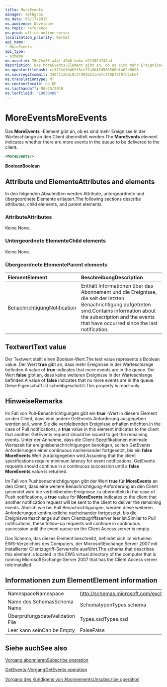 ```yaml
---
title: MoreEvents
manager: sethgros
ms.date: 09/17/2015
ms.audience: Developer
ms.topic: reference
ms.prod: office-online-server
localization_priority: Normal
api_name:
- MoreEvents
api_type:
- schema
ms.assetid: 76a7ea58-a44f-49b8-baba-d21302d742ad
description: Das MoreEvents-Element gibt an, ob es sind mehr Ereignisse in der Warteschlange an den Client übermittelt werden.
ms.openlocfilehash: cc3f7ed3b4b5f5ce27a9d45d508506bfa62e5086
ms.sourcegitcommit: 34041125dc8c5f993b21cebfc4f8b72f0fd2cb6f
ms.translationtype: MT
ms.contentlocale: de-DE
ms.lasthandoff: 06/25/2018
ms.locfileid: "19830489"
---
```

# <a name="moreevents"></a><span data-ttu-id="5732e-103">MoreEvents</span><span class="sxs-lookup"><span data-stu-id="5732e-103">MoreEvents</span></span>

<span data-ttu-id="5732e-104">Das **MoreEvents** -Element gibt an, ob es sind mehr Ereignisse in der Warteschlange an den Client übermittelt werden.</span><span class="sxs-lookup"><span data-stu-id="5732e-104">The **MoreEvents** element indicates whether there are more events in the queue to be delivered to the client.</span></span> 
  
```xml
<MoreEvents/>
```

 <span data-ttu-id="5732e-105">**Boolean**</span><span class="sxs-lookup"><span data-stu-id="5732e-105">**Boolean**</span></span>
## <a name="attributes-and-elements"></a><span data-ttu-id="5732e-106">Attribute und Elemente</span><span class="sxs-lookup"><span data-stu-id="5732e-106">Attributes and elements</span></span>

<span data-ttu-id="5732e-107">In den folgenden Abschnitten werden Attribute, untergeordnete und übergeordnete Elemente erläutert.</span><span class="sxs-lookup"><span data-stu-id="5732e-107">The following sections describe attributes, child elements, and parent elements.</span></span>
  
### <a name="attributes"></a><span data-ttu-id="5732e-108">Attribute</span><span class="sxs-lookup"><span data-stu-id="5732e-108">Attributes</span></span>

<span data-ttu-id="5732e-109">Keine.</span><span class="sxs-lookup"><span data-stu-id="5732e-109">None.</span></span>
  
### <a name="child-elements"></a><span data-ttu-id="5732e-110">Untergeordnete Elemente</span><span class="sxs-lookup"><span data-stu-id="5732e-110">Child elements</span></span>

<span data-ttu-id="5732e-111">Keine.</span><span class="sxs-lookup"><span data-stu-id="5732e-111">None.</span></span>
  
### <a name="parent-elements"></a><span data-ttu-id="5732e-112">Übergeordnete Elemente</span><span class="sxs-lookup"><span data-stu-id="5732e-112">Parent elements</span></span>

|<span data-ttu-id="5732e-113">**Element**</span><span class="sxs-lookup"><span data-stu-id="5732e-113">**Element**</span></span>|<span data-ttu-id="5732e-114">**Beschreibung**</span><span class="sxs-lookup"><span data-stu-id="5732e-114">**Description**</span></span>|
|:-----|:-----|
|[<span data-ttu-id="5732e-115">Benachrichtigung</span><span class="sxs-lookup"><span data-stu-id="5732e-115">Notification</span></span>](notification-ex15websvcsotherref.md) <br/> |<span data-ttu-id="5732e-116">Enthält Informationen über das Abonnement und die Ereignisse, die seit der letzten Benachrichtigung aufgetreten sind.</span><span class="sxs-lookup"><span data-stu-id="5732e-116">Contains information about the subscription and the events that have occurred since the last notification.</span></span>  <br/> |
   
## <a name="text-value"></a><span data-ttu-id="5732e-117">Textwert</span><span class="sxs-lookup"><span data-stu-id="5732e-117">Text value</span></span>

<span data-ttu-id="5732e-118">Der Textwert stellt einen Boolean-Wert.</span><span class="sxs-lookup"><span data-stu-id="5732e-118">The text value represents a Boolean value.</span></span> <span data-ttu-id="5732e-119">Der Wert **true** gibt an, dass mehr Ereignisse in der Warteschlange befinden.</span><span class="sxs-lookup"><span data-stu-id="5732e-119">A value of **true** indicates that more events are in the queue.</span></span> <span data-ttu-id="5732e-120">Der Wert **false** gibt an, dass keine weiteren Ereignisse in der Warteschlange befinden.</span><span class="sxs-lookup"><span data-stu-id="5732e-120">A value of **false** indicates that no more events are in the queue.</span></span> <span data-ttu-id="5732e-121">Diese Eigenschaft ist schreibgeschützt.</span><span class="sxs-lookup"><span data-stu-id="5732e-121">This property is read-only.</span></span> 
  
## <a name="remarks"></a><span data-ttu-id="5732e-122">Hinweise</span><span class="sxs-lookup"><span data-stu-id="5732e-122">Remarks</span></span>

<span data-ttu-id="5732e-123">Im Fall von Pull-Benachrichtigungen gibt ein **true** -Wert in diesem Element an den Client, dass eine andere GetEvents Anforderung ausgegeben werden soll, wenn Sie die verbleibenden Ereignisse erhalten möchten.</span><span class="sxs-lookup"><span data-stu-id="5732e-123">In the case of Pull notifications, a **true** value in this element indicates to the client that another GetEvents request should be issued to get the remaining events.</span></span> <span data-ttu-id="5732e-124">Unter der Annahme, dass die Client-Spezifikationen minimale Wartezeit für ereignisbenachrichtigungen benötigen, sollten GetEvents Anforderungen einer continuous nacheinander fortgesetzt, bis ein **false** **MoreEvents** Wert zurückgegeben wird.</span><span class="sxs-lookup"><span data-stu-id="5732e-124">Assuming that the client specifications require minimum latency for event notifications, GetEvents requests should continue in a continuous succession until a **false** **MoreEvents** value is returned.</span></span> 
  
<span data-ttu-id="5732e-125">Im Fall von Pushbenachrichtigungen gibt der Wert **true** für **MoreEvents** an den Client, dass eine weitere Benachrichtigung-Anforderung an den Client gesendet wird die verbleibenden Ereignisse zu übermitteln.</span><span class="sxs-lookup"><span data-stu-id="5732e-125">In the case of Push notifications, a **true** value for **MoreEvents** indicates to the client that another notification request will be sent to the client to deliver the remaining events.</span></span> <span data-ttu-id="5732e-126">Ähnlich wie bei Pull Benachrichtigungen, werden diese weiteren Anforderungen kontinuierliche nacheinander fortgesetzt, bis die Ereigniswarteschlange auf dem Clientzugriffsserver leer ist.</span><span class="sxs-lookup"><span data-stu-id="5732e-126">Similar to Pull notifications, these follow-up requests will continue in continuous succession until the event queue on the Client Access server is empty.</span></span> 
  
<span data-ttu-id="5732e-127">Das Schema, das dieses Element beschreibt, befindet sich im virtuellen EWS-Verzeichnis des Computers, der MicrosoftExchange Server 2007 mit installierter Clientzugriff-Serverrolle ausführt.</span><span class="sxs-lookup"><span data-stu-id="5732e-127">The schema that describes this element is located in the EWS virtual directory of the computer that is running MicrosoftExchange Server 2007 that has the Client Access server role installed.</span></span>
  
## <a name="element-information"></a><span data-ttu-id="5732e-128">Informationen zum Element</span><span class="sxs-lookup"><span data-stu-id="5732e-128">Element information</span></span>

|||
|:-----|:-----|
|<span data-ttu-id="5732e-129">Namespace</span><span class="sxs-lookup"><span data-stu-id="5732e-129">Namespace</span></span>  <br/> |http://schemas.microsoft.com/exchange/services/2006/types  <br/> |
|<span data-ttu-id="5732e-130">Name des Schemas</span><span class="sxs-lookup"><span data-stu-id="5732e-130">Schema Name</span></span>  <br/> |<span data-ttu-id="5732e-131">Schematypen</span><span class="sxs-lookup"><span data-stu-id="5732e-131">Types schema</span></span>  <br/> |
|<span data-ttu-id="5732e-132">Überprüfungsdatei</span><span class="sxs-lookup"><span data-stu-id="5732e-132">Validation File</span></span>  <br/> |<span data-ttu-id="5732e-133">Types.xsd</span><span class="sxs-lookup"><span data-stu-id="5732e-133">Types.xsd</span></span>  <br/> |
|<span data-ttu-id="5732e-134">Leer kann sein</span><span class="sxs-lookup"><span data-stu-id="5732e-134">Can be Empty</span></span>  <br/> |<span data-ttu-id="5732e-135">False</span><span class="sxs-lookup"><span data-stu-id="5732e-135">False</span></span>  <br/> |
   
## <a name="see-also"></a><span data-ttu-id="5732e-136">Siehe auch</span><span class="sxs-lookup"><span data-stu-id="5732e-136">See also</span></span>



[<span data-ttu-id="5732e-137">Vorgang abonnieren</span><span class="sxs-lookup"><span data-stu-id="5732e-137">Subscribe operation</span></span>](subscribe-operation.md)
  
[<span data-ttu-id="5732e-138">GetEvents-Vorgang</span><span class="sxs-lookup"><span data-stu-id="5732e-138">GetEvents operation</span></span>](getevents-operation.md)
  
[<span data-ttu-id="5732e-139">Vorgang des Kündigens von Abonnements</span><span class="sxs-lookup"><span data-stu-id="5732e-139">Unsubscribe operation</span></span>](unsubscribe-operation.md)

